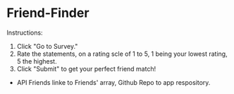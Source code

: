 # Friend-Finder

Instructions:
1. Click "Go to Survey."
2. Rate the statements, on a rating scle of 1 to 5, 1 being your lowest rating, 5 the highest.
3. Click "Submit" to get your perfect friend match!


* API Friends linke to Friends' array, Github Repo to app respository.